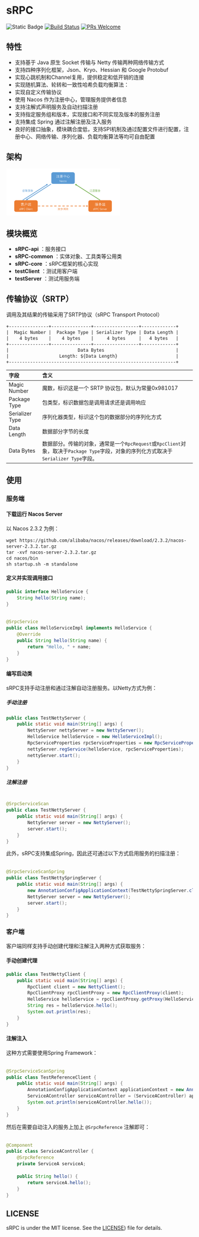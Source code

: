 # sRPC

![Static Badge](https://img.shields.io/badge/license-MIT-green) [![Build Status](https://app.travis-ci.com/histevehu/sRPC.svg?token=fsyLx7wqz3Fwpzu63a5T&branch=main)](https://app.travis-ci.com/histevehu/sRPC) [![PRs Welcome](https://img.shields.io/badge/PRs-welcome-brightgreen.svg?style=flat-square)](https://makeapullrequest.com)

## 特性

- 支持基于 Java 原生 Socket 传输与 Netty 传输两种网络传输方式
- 支持四种序列化框架，Json、Kryo、Hessian 和 Google Protobuf
- 实现心跳机制和Channel复用，提供稳定和低开销的连接
- 实现随机算法、轮转和一致性哈希负载均衡算法：
- 实现自定义传输协议
- 使用 Nacos 作为注册中心，管理服务提供者信息
- 支持注解式声明服务及自动扫描注册
- 支持指定服务组和版本，实现接口和不同实现及版本的服务注册
- 支持集成 Spring 通过注解注册及注入服务
- 良好的接口抽象，模块耦合度低，支持SPI机制及通过配置文件进行配置，注册中心、网络传输、序列化器、负载均衡算法等均可自由配置

## 架构

<img src="./docs/img/architecture.png" alt="sRPC架构" style="zoom:30%;" />

## 模块概览

- **sRPC-api** ：服务接口
- **sRPC-common** ：实体对象、工具类等公用类
- **sRPC-core** ：sRPC框架的核心实现
- **testClient** ：测试用客户端
- **testServer** ：测试用服务端

## 传输协议（SRTP）

调用及其结果的传输采用了SRTP协议（sRPC Transport Protocol）

```
+---------------+---------------+-----------------+-------------+
|  Magic Number |  Package Type | Serializer Type | Data Length |
|    4 bytes    |    4 bytes    |     4 bytes     |   4 bytes   |
+---------------+---------------+-----------------+-------------+
|                          Data Bytes                           |
|                   Length: ${Data Length}                      |
+---------------------------------------------------------------+
```

| 字段              | 含义                                                                                             |
|:----------------|:-----------------------------------------------------------------------------------------------|
| Magic Number    | 魔数，标识这是一个 SRTP 协议包，默认为常量0x981017                                                               |
| Package Type    | 包类型，标识数据包是调用请求还是调用响应                                                                           |
| Serializer Type | 序列化器类型，标识这个包的数据部分的序列化方式                                                                        |
| Data Length     | 数据部分字节的长度                                                                                      |
| Data Bytes      | 数据部分。传输的对象，通常是一个`RpcRequest`或`RpcClient`对象，取决于`Package Type`字段，对象的序列化方式取决于`Serializer Type`字段。 |

## 使用

### 服务端

#### 下载运行 Nacos Server

以 Nacos 2.3.2 为例：

```shell
wget https://github.com/alibaba/nacos/releases/download/2.3.2/nacos-server-2.3.2.tar.gz
tar -xvf nacos-server-2.3.2.tar.gz
cd nacos/bin
sh startup.sh -m standalone
```

#### 定义并实现调用接口

```java
public interface HelloService {
    String hello(String name);
}
```

```java

@SrpcService
public class HelloServiceImpl implements HelloService {
    @Override
    public String hello(String name) {
        return "Hello, " + name;
    }
}
```

#### 编写启动类

sRPC支持手动注册和通过注解自动注册服务。以Netty方式为例：

##### 手动注册

```java
public class TestNettyServer {
    public static void main(String[] args) {
        NettyServer nettyServer = new NettyServer();
        HelloService helloService = new HelloServiceImpl();
        RpcServiceProperties rpcServiceProperties = new RpcServiceProperties();
        nettyServer.regService(helloService, rpcServiceProperties);
        nettyServer.start();
    }
}
```

##### 注解注册

```java

@SrpcServiceScan
public class TestNettyServer {
    public static void main(String[] args) {
        NettyServer server = new NettyServer();
        server.start();
    }
}
```

此外，sRPC支持集成Spring，因此还可通过以下方式启用服务的扫描注册：

```java

@SrpcServiceScanSpring
public class TestNettySpringServer {
    public static void main(String[] args) {
        new AnnotationConfigApplicationContext(TestNettySpringServer.class);
        NettyServer server = new NettyServer();
        server.start();
    }
}
```

### 客户端

客户端同样支持手动创建代理和注解注入两种方式获取服务：

#### 手动创建代理

```java
public class TestNettyClient {
    public static void main(String[] args) {
        RpcClient client = new NettyClient();
        RpcClientProxy rpcClientProxy = new RpcClientProxy(client);
        HelloService helloService = rpcClientProxy.getProxy(HelloService.class);
        String res = helloService.hello();
        System.out.println(res);
    }
}
```

#### 注解注入

这种方式需要使用Spring Framework：

```java

@SrpcServiceScanSpring
public class TestReferenceClient {
    public static void main(String[] args) {
        AnnotationConfigApplicationContext applicationContext = new AnnotationConfigApplicationContext(TestReferenceClient.class);
        ServiceAController serviceAController = (ServiceAController) applicationContext.getBean("serviceAController");
        System.out.println(serviceAController.hello());
    }
}
```

然后在需要自动注入的服务上加上 `@SrpcReference` 注解即可：

```java

@Component
public class ServiceAController {
    @SrpcReference
    private ServiceA serviceA;

    public String hello() {
        return serviceA.hello();
    }
}
```

## LICENSE

sRPC is under the MIT license. See the [LICENSE](https://github.com/histevehu/sRPC/blob/main/LICENSE)) file for details.
